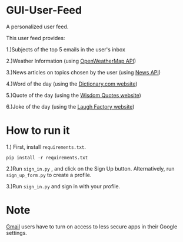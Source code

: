 # GUI-User-Feed
A personalized user feed.

This user feed provides:

1.)Subjects of the top 5 emails in the user's inbox

2.)Weather Information (using [OpenWeatherMap API](https://openweathermap.org/))

3.)News articles on topics chosen by the user (using [News API](https://newsapi.org/))

4.)Word of the day (using the [Dictionary.com website](https://www.dictionary.com/e/word-of-the-day/))

5.)Quote of the day (using the [Wisdom Quotes website](http://wisdomquotes.com/quote-of-the-day/))

6.)Joke of the day (using the [Laugh Factory website](http://www.laughfactory.com/jokes/clean-jokes/))

# How to run it
1.) First, install ```requirements.txt```.

```
pip install -r requirements.txt
```

2.)Run ```sign_in.py``` , and click on the Sign Up button. Alternatively, run ```sign_up_form.py``` to create a profile.

3.)Run ```sign_in.py``` and sign in with your profile.

# Note
[Gmail](http://www.gmail.com) users have to turn on access to less secure apps in their Google settings.
